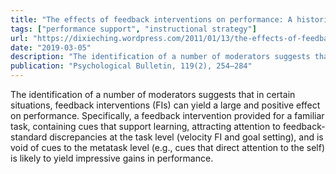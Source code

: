 ```yaml
---
title: "The effects of feedback interventions on performance: A historical review, a meta-analysis, and a preliminary feedback intervention theory"
tags: ["performance support", "instructional strategy"]
url: "https://dixieching.wordpress.com/2011/01/13/the-effects-of-feedback-interventions-on-performance-a-historical-review-a-meta-analysis-and-a-preliminary-feedback-intervention-theory-kluger-denisi-1996/"
date: "2019-03-05"
description: "The identification of a number of moderators suggests that in certain situations, feedback interventions (FIs) can yield a large and positive effect on performance. Specifically, a feedback intervention provided for a familiar task, containing cues that support learning, attracting attention to feedback-standard discrepancies at the task level (velocity FI and goal setting), and is void of cues to the metatask level (e.g., cues that direct attention to the self) is likely to yield impressive gains in performance."
publication: "Psychological Bulletin, 119(2), 254–284"
---
```


The identification of a number of moderators suggests that in certain situations, feedback interventions (FIs) can yield a large and positive effect on performance. Specifically, a feedback intervention provided for a familiar task, containing cues that support learning, attracting attention to feedback-standard discrepancies at the task level (velocity FI and goal setting), and is void of cues to the metatask level (e.g., cues that direct attention to the self) is likely to yield impressive gains in performance.